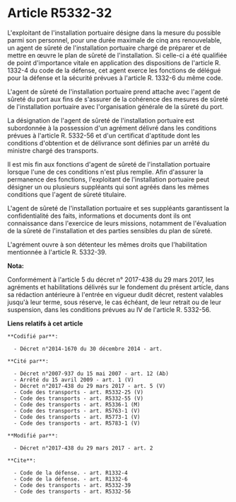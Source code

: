 # Article R5332-32

L'exploitant de l'installation portuaire désigne dans la mesure du possible parmi son personnel, pour une durée maximale de
cinq ans renouvelable, un agent de sûreté de l'installation portuaire chargé de préparer et de mettre en œuvre le plan de
sûreté de l'installation. Si celle-ci a été qualifiée de point d'importance vitale en application des dispositions de
l'article R. 1332-4 du code de la défense, cet agent exerce les fonctions de délégué pour la défense et la sécurité prévues à
l'article R. 1332-6 du même code. 

L'agent de sûreté de l'installation portuaire prend attache avec l'agent de sûreté du port aux fins de s'assurer de la
cohérence des mesures de sûreté de l'installation portuaire avec l'organisation générale de la sûreté du port. 

La désignation de l'agent de sûreté de l'installation portuaire est subordonnée à la possession d'un agrément délivré dans
les conditions prévues à l'article R. 5332-56 et d'un certificat d'aptitude dont les conditions d'obtention et de délivrance
sont définies par un arrêté du ministre chargé des transports. 

Il est mis fin aux fonctions d'agent de sûreté de l'installation portuaire lorsque l'une de ces conditions n'est plus
remplie. Afin d'assurer la permanence des fonctions, l'exploitant de l'installation portuaire peut désigner un ou plusieurs
suppléants qui sont agréés dans les mêmes conditions que l'agent de sûreté titulaire. 

L'agent de sûreté de l'installation portuaire et ses suppléants garantissent la confidentialité des faits, informations et
documents dont ils ont connaissance dans l'exercice de leurs missions, notamment de l'évaluation de la sûreté de
l'installation et des parties sensibles du plan de sûreté. 

L'agrément ouvre à son détenteur les mêmes droits que l'habilitation mentionnée à l'article R. 5332-39.

**Nota:**

Conformément à l'article 5 du décret n° 2017-438 du 29 mars 2017, les agréments et habilitations délivrés sur le fondement du
présent article, dans sa rédaction antérieure à l'entrée en vigueur dudit décret, restent valables jusqu'à leur terme, sous
réserve, le cas échéant, de leur retrait ou de leur suspension, dans les conditions prévues au IV de l'article R. 5332-56.

**Liens relatifs à cet article**

	**Codifié par**:

	  - Décret n°2014-1670 du 30 décembre 2014 - art.

	**Cité par**:

	  - Décret n°2007-937 du 15 mai 2007 - art. 12 (Ab)
	  - Arrêté du 15 avril 2009 - art. 1 (V)
	  - Décret n°2017-438 du 29 mars 2017 - art. 5 (V)
	  - Code des transports - art. R5332-25 (V)
	  - Code des transports - art. R5332-55 (V)
	  - Code des transports - art. R5336-1 (M)
	  - Code des transports - art. R5763-1 (V)
	  - Code des transports - art. R5773-1 (V)
	  - Code des transports - art. R5783-1 (V)

	**Modifié par**:

	  - Décret n°2017-438 du 29 mars 2017 - art. 2

	**Cite**:

	  - Code de la défense. - art. R1332-4
	  - Code de la défense. - art. R1332-6
	  - Code des transports - art. R5332-39
	  - Code des transports - art. R5332-56
